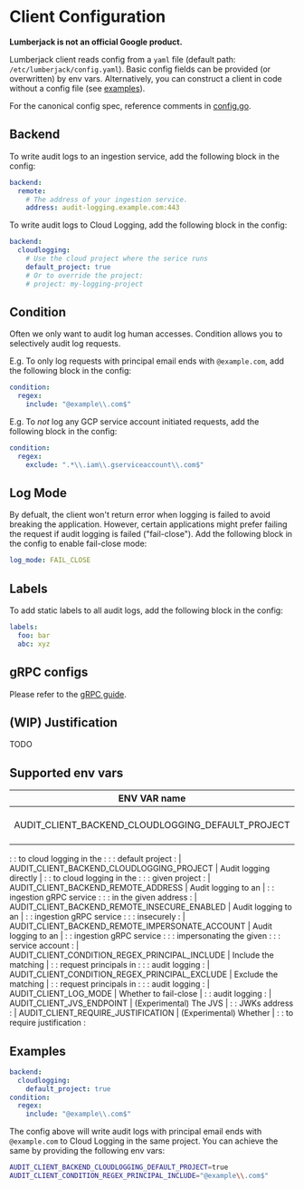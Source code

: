 # Client Configuration

**Lumberjack is not an official Google product.**

Lumberjack client reads config from a `yaml` file (default path:
`/etc/lumberjack/config.yaml`). Basic config fields can be provided (or
overwritten) by env vars. Alternatively, you can construct a client in code
without a config file (see [examples](./clients.md)).

For the canonical config spec, reference comments in
[config.go](clients/go/apis/v1alpha1/config.go).

## Backend

To write audit logs to an ingestion service, add the following block in the
config:

```yaml
backend:
  remote:
    # The address of your ingestion service.
    address: audit-logging.example.com:443
```

To write audit logs to Cloud Logging, add the following block in the config:

```yaml
backend:
  cloudlogging:
    # Use the cloud project where the serice runs
    default_project: true
    # Or to override the project:
    # project: my-logging-project
```

## Condition

Often we only want to audit log human accesses. Condition allows you to
selectively audit log requests.

E.g. To only log requests with principal email ends with `@example.com`, add the
following block in the config:

```yaml
condition:
  regex:
    include: "@example\\.com$"
```

E.g. To *not* log any GCP service account initiated requests, add the following
block in the config:

```yaml
condition:
  regex:
    exclude: ".*\\.iam\\.gserviceaccount\\.com$"
```

## Log Mode

By defualt, the client won't return error when logging is failed to avoid
breaking the application. However, certain applications might prefer failing the
request if audit logging is failed ("fail-close"). Add the following block in
the config to enable fail-close mode:

```yaml
log_mode: FAIL_CLOSE
```

## Labels

To add static labels to all audit logs, add the following block in the config:

```yaml
labels:
  foo: bar
  abc: xyz
```

## gRPC configs

Please refer to the [gRPC guide](./grpc.md).

## (WIP) Justification

TODO

## Supported env vars

| ENV VAR name                                      | Description              |
| ------------------------------------------------- | ------------------------ |
| AUDIT_CLIENT_BACKEND_CLOUDLOGGING_DEFAULT_PROJECT | Audit logging directly   |
:                                                   : to cloud logging in the  :
:                                                   : default project          :
| AUDIT_CLIENT_BACKEND_CLOUDLOGGING_PROJECT         | Audit logging directly   |
:                                                   : to cloud logging in the  :
:                                                   : given project            :
| AUDIT_CLIENT_BACKEND_REMOTE_ADDRESS               | Audit logging to an      |
:                                                   : ingestion gRPC service   :
:                                                   : in the given address     :
| AUDIT_CLIENT_BACKEND_REMOTE_INSECURE_ENABLED      | Audit logging to an      |
:                                                   : ingestion gRPC service   :
:                                                   : insecurely               :
| AUDIT_CLIENT_BACKEND_REMOTE_IMPERSONATE_ACCOUNT   | Audit logging to an      |
:                                                   : ingestion gRPC service   :
:                                                   : impersonating the given  :
:                                                   : service account          :
| AUDIT_CLIENT_CONDITION_REGEX_PRINCIPAL_INCLUDE    | Include the matching     |
:                                                   : request principals in    :
:                                                   : audit logging            :
| AUDIT_CLIENT_CONDITION_REGEX_PRINCIPAL_EXCLUDE    | Exclude the matching     |
:                                                   : request principals in    :
:                                                   : audit logging            :
| AUDIT_CLIENT_LOG_MODE                             | Whether to fail-close    |
:                                                   : audit logging            :
| AUDIT_CLIENT_JVS_ENDPOINT                         | (Experimental) The JVS   |
:                                                   : JWKs address             :
| AUDIT_CLIENT_REQUIRE_JUSTIFICATION                | (Experimental) Whether   |
:                                                   : to require justification :

## Examples

```yaml
backend:
  cloudlogging:
    default_project: true
condition:
  regex:
    include: "@example\\.com$"
```

The config above will write audit logs with principal email ends with
`@example.com` to Cloud Logging in the same project. You can achieve the same by
providing the following env vars:

```sh
AUDIT_CLIENT_BACKEND_CLOUDLOGGING_DEFAULT_PROJECT=true
AUDIT_CLIENT_CONDITION_REGEX_PRINCIPAL_INCLUDE="@example\\.com$"
```
